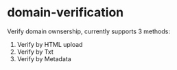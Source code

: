 # domain-verification
Verify domain ownsership, currently supports 3 methods:
1. Verify by HTML upload
2. Verify by Txt
3. Verify by Metadata